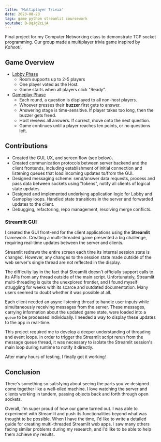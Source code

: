 ```yaml
---
title: 'Multiplayer Trivia'
date: 2023-08-23
tags: game python streamlit coursework
youtube: B-DqJgZcLjA
---
```


Final project for my Computer Networking class to demonstrate TCP socket programming. Our group made a multiplayer trivia game inspired by _Kahoot!_.

## Game Overview

- <u>Lobby Phase</u>
  - Room supports up to 2-5 players
  - One player voted as the Host.
  - Game starts when all players click "Ready".
- <u>Gameplay Phase</u>
  - Each round, a question is displayed to all non-host players.
  - Whoever presses their **buzzer** first gets to answer.
  - Answering stage is time-sensitive. If player takes too long, then the buzzer gets freed.
  - Host reviews all answers. If correct, move onto the next question.
  - Game continues until a player reaches ten points, or no questions left.

## Contributions

- Created the GUI, UX, and screen flow (see below).
- Created communication protocols between server backend and the client frontends, including establishment of initial connection and listening queues that load incoming updates to/from the GUI.
- Designed messaging scheme: send/answer data requests, process and pass data between sockets using "tokens", notify all clients of logical state updates.
- Designed and implemented underlying application logic for Lobby and Gameplay loops. Handled state transitions in the server and forwarded updates to the client.
- Debugging, refactoring, repo management, resolving merge conflicts.

### Streamlit GUI

I created the GUI front-end for the client applications using the **Streamlit** framework. Creating a multi-threaded game presented a big challenge, requiring real-time updates between the server and clients.

Streamlit redraws the entire screen each time its internal session state is changed. However, any changes to the session state made outside of the web server's single thread are not reflected in the display.

The difficulty lay in the fact that Streamlit doesn't officially support calls to its APIs from any thread outside of the main script. Unfortunately, Streamlit multi-threading is quite the unexplored frontier, and I found myself struggling for weeks with its scarce and outdated documentation. Many users seemed to doubt whether it was possible at all.

Each client needed an async listening thread to handle user inputs while simultaneously receiving messages from the server. These messages, carrying information about the updated game state, were loaded into a `queue` to be processed individually. I needed a way to display these updates to the app in real-time.

This project required me to develop a deeper understanding of threading and event loops. In order to trigger the Streamlit script rerun from the message queue thread, it was necessary to isolate the Streamlit session's main loop during runtime to notify it directly.

After many hours of testing, I finally got it working!

## Conclusion

There's something so satisfying about seeing the parts you've designed come together like a well-oiled machine. I love watching the server and clients working in tandem, passing objects back and forth through open sockets.

Overall, I'm super proud of how our game turned out. I was able to experiment with Streamlit and push its functionalities beyond what was thought to be possible. When I have the time, I'd like to write a detailed guide for creating multi-threaded Streamlit web apps. I saw many others facing similar problems during my research, and I'd like to be able to help them achieve my results.
